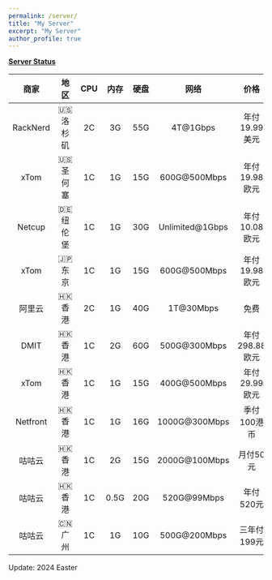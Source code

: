 ```yaml
---
permalink: /server/
title: "My Server"
excerpt: "My Server"
author_profile: true
---
```


**[Server Status](https://status.yfluo.me)**

|商家|地区|CPU|内存|硬盘|网络|价格|备注|
|:--:|:--:|:--:|:--:|:--:|:--:|:--:|:--:|
|RackNerd|🇺🇸 洛杉矶|2C|3G|55G|4T@1Gbps|年付19.99美元|洛杉矶DC02|
|xTom|🇺🇸 圣何塞|1C|1G|15G|600G@500Mbps|年付19.98欧元|CN2GIA+9929+CMIN2|
|Netcup|🇩🇪 纽伦堡|1C|1G|30G|Unlimited@1Gbps|年付10.08欧元|无限流量|
|xTom|🇯🇵 东京|1C|1G|15G|600G@500Mbps|年付19.98欧元|三网BBTEC|
|阿里云|🇭🇰 香港|2C|1G|40G|1T@30Mbps|免费|4837+CMI|
|DMIT|🇭🇰 香港|1C|2G|60G|500G@300Mbps|年付298.88欧元|三网CN2GIA|
|xTom|🇭🇰 香港|1C|1G|15G|400G@500Mbps|年付29.99欧元|三网CMI|
|Netfront|🇭🇰 香港|1C|1G|16G|1000G@300Mbps|季付100港币|运营商原生IP|
|咕咕云|🇭🇰 香港|1C|2G|15G|2000G@100Mbps|月付50元|花卷CMI|
|咕咕云|🇭🇰 香港|1C|0.5G|20G|520G@99Mbps|年付520元|莞港IPLC|
|咕咕云|🇨🇳 广州|1C|1G|10G|500G@200Mbps|三年付199元|广州移动IPv6|

Update: 2024 Easter
